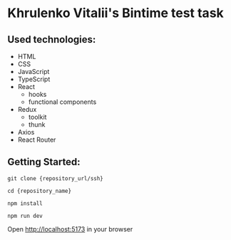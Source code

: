 # Khrulenko Vitalii's Bintime test task

## Used technologies:

- HTML
- CSS
- JavaScript
- TypeScript
- React
  - hooks
  - functional components
- Redux
  - toolkit
  - thunk
- Axios
- React Router

## Getting Started:

```
git clone {repository_url/ssh}
```

```
cd {repository_name}
```

```
npm install
```

```
npm run dev
```

Open [http://localhost:5173](http://localhost:5173) in your browser
